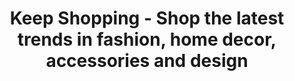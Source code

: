 ---
description: 国外的精品推荐app，供国内淘宝货们学习瞻仰。
layout: post
results:
- primaryGenreName: Lifestyle
  version: '1.0'
  artworkUrl100: http://a934.phobos.apple.com/us/r30/Purple/v4/1e/5c/76/1e5c761b-2133-fcb2-d6cc-05a2ee038803/mzl.iclkziqj.png
  trackViewUrl: https://itunes.apple.com/cn/app/keep-shopping-shop-latest/id706213112?mt=8&uo=4
  artworkUrl60: http://a346.phobos.apple.com/us/r30/Purple/v4/79/63/bc/7963bc39-39f9-59e9-95ae-81db0476af86/app.png
  sellerName: Keep Holdings, Inc.
  supportedDevices:
  - iPhone-3GS
  - iPadThirdGen4G
  - iPadThirdGen
  - iPadMini
  - iPadMini4G
  - iPhone5c
  - iPadFourthGen4G
  - iPodTouchourthGen
  - iPadFourthGen
  - iPhone4
  - iPhone4S
  - iPhone5
  - iPodTouchFifthGen
  - iPad2Wifi
  - iPad23G
  - iPhone5s
  genres:
  - 生活
  - 社交
  trackName: Keep Shopping - Shop the latest trends in fashion, home decor,
    accessories and design
  description: "Keep is the place to discover and buy the latest trends in
    fashion, home decor, accessories and design. Keep’s community unites the
    best products from across the internet into a beautiful showcase of trending,
    unique and frankly, fabulous finds. \n\nYou know that awesome feeling
    of browsing your favorite boutiques and discovering things you never knew
    you needed, but now can't live without? And then your friends ask, \"where'd
    you FIND that?\" We've created that experience with Keep Shopping. It’s
    totally addictive--you’ve been warned! \n\nWhere’d you find that? Keep!\n\nUser
    Love\n\n“Keep has their ‘eyes’ on all that's exciting and new before it's
    a ‘trend’...”\n\n“Check out Keep. It's addictive!”\n\n“i officially love
    @keep- it’s like Pinterest before Pinterest was Best Cookie Ever recipes,
    trellis print, and tips on no-brainer DIYs.”\n\n“This is like Pinterest
    for shopping! :)”\n\n“Check it out!  It is my new obsession.”\n\n“I am
    obsessed already..... this could be bad!!!”\n\n\nPress Love\n\n“We think
    we've found our new obsession.” – REFINERY 29\n\n “You Will Love This:
    Keep, a Pinterest-Like Website you Can Shop From!”- GLAMOUR\n“An Easy
    Way to Shop the 716 Pages of InStyle’s September Issue” – Instyle.com\n\n\nSend
    feedback to love@keep.com\n\n\nMore about Keep: \n\nDiscover\nExplore
    beautifully presented products, hand-picked by the Keep community. Follow
    your favorite Keepers to see a constant stream of their amazing finds.
    Easily search by popular hash tags or keywords.  \n\nShop\nEverything
    on Keep’s app is available for sale. Discover amazing products and click
    directly to the retailer for purchase. \n\nCollect & Organize \nDiscover
    something amazing but not ready to commit?  Keep it for later in one of
    your collections. Collection’s are easy to curate and organize,  so your
    Keeps are easy to find when it’s time to purchase.\n \nWin\nEvery week
    we give away an amazing stylish product to one lucky winner. Find the
    Keep It. Win It! image and enter to win!"
  price: 0
  trackId: 706213112
  releaseDate: '2013-10-03T07:00:00Z'
  screenshotUrls:
  - http://a2.mzstatic.com/us/r30/Purple6/v4/49/47/88/494788a1-8311-a3af-e2f3-d1d6014662fb/screen1136x1136.jpeg
  - http://a2.mzstatic.com/us/r30/Purple4/v4/9a/76/85/9a7685ad-422c-fe25-f9aa-98cf00171046/screen1136x1136.jpeg
  - http://a4.mzstatic.com/us/r30/Purple/v4/8f/e6/10/8fe610ec-2a78-af61-c904-df4a52327350/screen1136x1136.jpeg
  - http://a2.mzstatic.com/us/r30/Purple6/v4/77/8e/e2/778ee2d5-4bc7-75b7-60f1-9a0300f6f339/screen1136x1136.jpeg
  - http://a4.mzstatic.com/us/r30/Purple4/v4/1b/62/bb/1b62bbf8-bc3f-09fe-8498-3598d93fda0c/screen1136x1136.jpeg
  artistViewUrl: https://itunes.apple.com/cn/artist/keep-holdings/id706213115?uo=4
  primaryGenreId: 6012
  kind: software
  fileSizeBytes: '3405771'
  bundleId: com.keep.therock
  sellerUrl: http://keep.com
  trackContentRating: 9+
  artistName: Keep Holdings
  trackCensoredName: Keep Shopping - Shop the latest trends in fashion, home
    decor, accessories and design
  isGameCenterEnabled: false
  contentAdvisoryRating: 9+
  languageCodesISO2A:
  - EN
  features: &a []
  wrapperType: software
  artworkUrl512: http://a934.phobos.apple.com/us/r30/Purple/v4/1e/5c/76/1e5c761b-2133-fcb2-d6cc-05a2ee038803/mzl.iclkziqj.png
  formattedPrice: 免费
  artistId: 706213115
  genreIds:
  - '6012'
  - '6005'
  currency: CNY
  ipadScreenshotUrls: *a
category: 生活
tags: tag1
resultCount: 1
title: Keep Shopping - Shop the latest trends in fashion, home decor, accessories
  and design

---